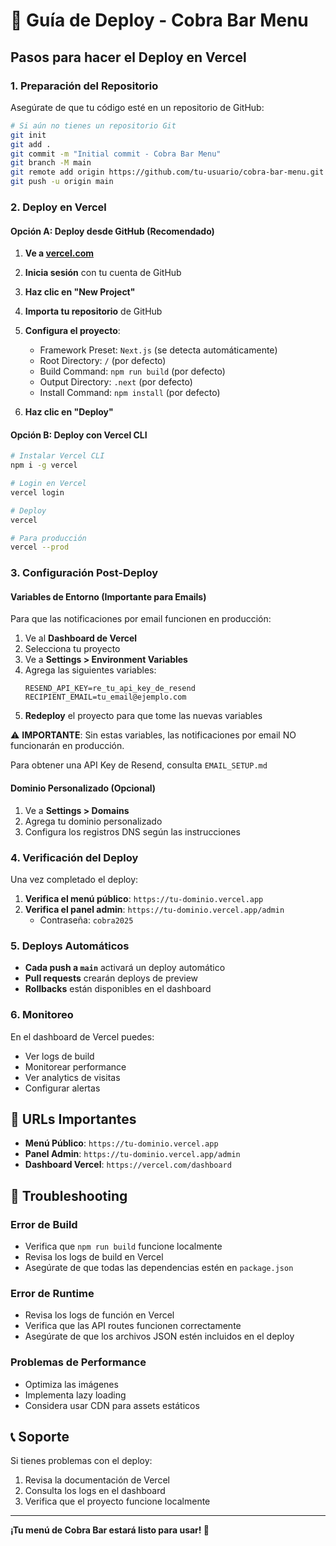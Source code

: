 # 🚀 Guía de Deploy - Cobra Bar Menu

## Pasos para hacer el Deploy en Vercel

### 1. Preparación del Repositorio

Asegúrate de que tu código esté en un repositorio de GitHub:

```bash
# Si aún no tienes un repositorio Git
git init
git add .
git commit -m "Initial commit - Cobra Bar Menu"
git branch -M main
git remote add origin https://github.com/tu-usuario/cobra-bar-menu.git
git push -u origin main
```

### 2. Deploy en Vercel

#### Opción A: Deploy desde GitHub (Recomendado)

1. **Ve a [vercel.com](https://vercel.com)**
2. **Inicia sesión** con tu cuenta de GitHub
3. **Haz clic en "New Project"**
4. **Importa tu repositorio** de GitHub
5. **Configura el proyecto**:
   - Framework Preset: `Next.js` (se detecta automáticamente)
   - Root Directory: `/` (por defecto)
   - Build Command: `npm run build` (por defecto)
   - Output Directory: `.next` (por defecto)
   - Install Command: `npm install` (por defecto)

6. **Haz clic en "Deploy"**

#### Opción B: Deploy con Vercel CLI

```bash
# Instalar Vercel CLI
npm i -g vercel

# Login en Vercel
vercel login

# Deploy
vercel

# Para producción
vercel --prod
```

### 3. Configuración Post-Deploy

#### Variables de Entorno (Importante para Emails)

Para que las notificaciones por email funcionen en producción:

1. Ve al **Dashboard de Vercel**
2. Selecciona tu proyecto
3. Ve a **Settings > Environment Variables**
4. Agrega las siguientes variables:
   ```
   RESEND_API_KEY=re_tu_api_key_de_resend
   RECIPIENT_EMAIL=tu_email@ejemplo.com
   ```
5. **Redeploy** el proyecto para que tome las nuevas variables

⚠️ **IMPORTANTE**: Sin estas variables, las notificaciones por email NO funcionarán en producción.

Para obtener una API Key de Resend, consulta `EMAIL_SETUP.md`

#### Dominio Personalizado (Opcional)

1. Ve a **Settings > Domains**
2. Agrega tu dominio personalizado
3. Configura los registros DNS según las instrucciones

### 4. Verificación del Deploy

Una vez completado el deploy:

1. **Verifica el menú público**: `https://tu-dominio.vercel.app`
2. **Verifica el panel admin**: `https://tu-dominio.vercel.app/admin`
   - Contraseña: `cobra2025`

### 5. Deploys Automáticos

- **Cada push a `main`** activará un deploy automático
- **Pull requests** crearán deploys de preview
- **Rollbacks** están disponibles en el dashboard

### 6. Monitoreo

En el dashboard de Vercel puedes:
- Ver logs de build
- Monitorear performance
- Ver analytics de visitas
- Configurar alertas

## 🎯 URLs Importantes

- **Menú Público**: `https://tu-dominio.vercel.app`
- **Panel Admin**: `https://tu-dominio.vercel.app/admin`
- **Dashboard Vercel**: `https://vercel.com/dashboard`

## 🔧 Troubleshooting

### Error de Build
- Verifica que `npm run build` funcione localmente
- Revisa los logs de build en Vercel
- Asegúrate de que todas las dependencias estén en `package.json`

### Error de Runtime
- Revisa los logs de función en Vercel
- Verifica que las API routes funcionen correctamente
- Asegúrate de que los archivos JSON estén incluidos en el deploy

### Problemas de Performance
- Optimiza las imágenes
- Implementa lazy loading
- Considera usar CDN para assets estáticos

## 📞 Soporte

Si tienes problemas con el deploy:
1. Revisa la documentación de Vercel
2. Consulta los logs en el dashboard
3. Verifica que el proyecto funcione localmente

---

**¡Tu menú de Cobra Bar estará listo para usar! 🐍**
